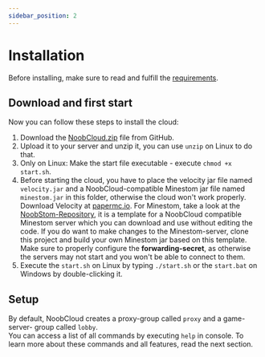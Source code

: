 ```yaml
---
sidebar_position: 2
---
```


# Installation

Before installing, make sure to read and fulfill the [requirements](/wiki/noobcloud-setup/requirements).

## Download and first start

Now you can follow these steps to install the cloud:
1. Download the [NoobCloud.zip](https://github.com/NoobCloudSystems/NoobCloud/releases/latest/download/NoobCloud.zip) file from GitHub.
2. Upload it to your server and unzip it, you can use `unzip` on Linux to do that.
3. Only on Linux: Make the start file executable - execute `chmod +x start.sh`.
4. Before starting the cloud, you have to place the velocity jar file named `velocity.jar` and a NoobCloud-compatible Minestom jar file named `minestom.jar` in this folder,
otherwise the cloud won't work properly. Download Velocity at [papermc.io](https://papermc.io/downloads#Velocity). For Minestom, take a look at the [NoobStom-Repository](https://github.com/NoobCloudSystems/NoobStom),
it is a template for a NoobCloud compatible Minestom server which you can download and use without editing the code. If you do want to make changes to the Minestom-server, clone this project and
build your own Minestom jar based on this template. Make sure to properly configure the **forwarding-secret**, as otherwise the servers may not start and you won't be able to connect to them.
5. Execute the `start.sh` on Linux by typing `./start.sh` or the `start.bat` on Windows by double-clicking it.

## Setup

By default, NoobCloud creates a proxy-group called `proxy` and a game-server- group called `lobby`.  
You can access a list of all commands by executing `help` in console. To learn more about these commands and all features, read the next section.